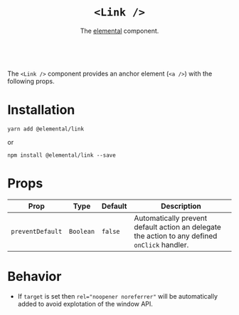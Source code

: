 <div align=center>
<br><br><br>

# `<Link />`
The [elemental](https://github.com/elemental-components/elemental) <Link /> component.

<br><br><br>
</div>

The `<Link />` component provides an anchor element (`<a />`) with the following props.

# Installation

```shell
yarn add @elemental/link
```

or

```shell
npm install @elemental/link --save
```

# Props

 | Prop | Type | Default | Description
 | ---- | ---- | ------- | -----------
 | `preventDefault` | `Boolean` | `false` | Automatically prevent default action an delegate the action to any defined `onClick` handler.

# Behavior

 - If `target` is set then `rel="noopener noreferrer"` will be automatically added to avoid explotation of the window API.
